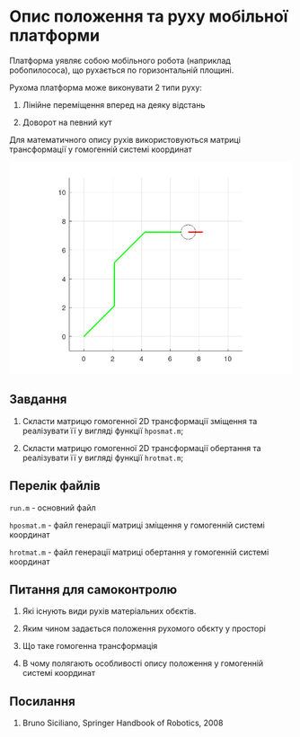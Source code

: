 # Опис положення та руху мобільної платформи

Платформа уявляє собою мобільного робота (наприклад робопилососа), що рухається по горизонтальній площині.

Рухома платформа може виконувати 2 типи руху:

1. Лінійне переміщення вперед на деяку відстань

2. Доворот на певний кут

Для математичного опису рухів використовуються матриці трансформації у гомогенній системі координат

![EXPECT](results.png)

## Завдання

1. Скласти матрицю гомогенної 2D трансформації зміщення та реалізувати її у вигляді функції `hposmat.m`;

2. Скласти матрицю гомогенної 2D трансформації обертання та реалізувати її у вигляді функції `hrotmat.m`;

## Перелік файлів

`run.m` - основний файл

`hposmat.m` - файл генерації матриці зміщення у гомогенній системі координат

`hrotmat.m` - файл генерації матриці обертання у гомогенній системі координат

## Питання для самоконтролю

1. Які існують види рухів матеріальних обєктів.

2. Яким чином задається положення рухомого обєкту у просторі

3. Що таке гомогенна трансформація

4. В чому полягають особливості опису положення у гомогенній системі координат

## Посилання

1. Bruno Siciliano, Springer Handbook of Robotics, 2008
